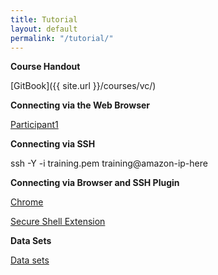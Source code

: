 ```yaml
---
title: Tutorial
layout: default
permalink: "/tutorial/"
---
```


**Course Handout**

[GitBook]({{ site.url }}/courses/vc/)


**Connecting via the Web Browser**

[Participant1](chrome-extension://pnhechapfaindjhompbnflcldabbghjo/html/nassh.html#training@amazon_ip_here:22)

**Connecting via SSH**

ssh -Y -i training.pem training@amazon-ip-here

**Connecting via Browser and SSH Plugin**

[Chrome](https://www.google.com/chrome/)

[Secure Shell Extension](https://chrome.google.com/webstore/detail/secure-shell-app/pnhechapfaindjhompbnflcldabbghjo)

**Data Sets**

[Data sets](ftp://ftp-exchange.embl-heidelberg.de/pub/exchange/rausch/outgoing/course/)

